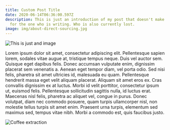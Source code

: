 ```yaml
---
title: Custom Post Title
date: 2020-06-14T06:36:00.597Z
description: This is just an introduction of my post that doesn't make any sense
  for the one who is writing. Who is also currently lost.
image: img/about-direct-sourcing.jpg
---
```

![](img/about-jumbotron.jpg "This is just and image")

Lorem ipsum dolor sit amet, consectetur adipiscing elit. Pellentesque sapien lorem, sodales vitae augue at, tristique tempus neque. Duis vel auctor sem. Quisque eget dapibus felis. Donec accumsan vulputate enim, dignissim placerat sem venenatis a. Aenean eget tempor diam, vel porta odio. Sed nisi felis, pharetra sit amet ultricies id, malesuada eu quam. Pellentesque hendrerit massa eget velit aliquam placerat. Aliquam sit amet eros ex. Cras convallis dignissim ex at luctus. Morbi id velit porttitor, consectetur ipsum ut, euismod felis. Pellentesque sollicitudin sagittis nulla, id luctus erat. Maecenas nisl felis, pharetra ac aliquet vel, congue in purus. Donec volutpat, diam nec commodo posuere, quam turpis ullamcorper nisl, non molestie tellus turpis sit amet enim. Praesent urna turpis, elementum sed maximus sed, tempus vitae nibh. Morbi a commodo est, quis faucibus justo.

![](img/blog-flavor_wheel.jpg "Coffee extraction")